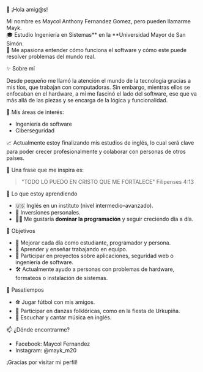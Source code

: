 👋 ¡Hola amig@s!

Mi nombre es Maycol Anthony Fernandez Gomez, pero pueden llamarme Mayk.  
🎓 Estudio Ingeniería en Sistemas** en la **Universidad Mayor de San Simón.  
💬 Me apasiona entender cómo funciona el software y cómo este puede resolver problemas del mundo real.


✨ Sobre mí

Desde pequeño me llamó la atención el mundo de la tecnología gracias a mis tíos, que trabajan con computadoras. Sin embargo, mientras ellos se enfocaban en el hardware, a mí me fascinó el lado del software, ese que va más allá de las piezas y se encarga de la lógica y funcionalidad.

🧠 Mis áreas de interés:
- Ingeniería de software
- Ciberseguridad

📈 Actualmente estoy finalizando mis estudios de inglés, lo cual será clave para poder crecer profesionalmente y colaborar con personas de otros países.

📖 Una frase que me inspira es:  
> "TODO LO PUEDO EN CRISTO QUE ME FORTALECE"
> Filipenses 4:13

 🚀 Lo que estoy aprendiendo

- 🇺🇸 Inglés en un instituto (nivel intermedio–avanzado).
- 💸 Inversiones personales.
- 👨‍💻 Me gustaría **dominar la programación** y seguir creciendo día a día.

 🧩 Objetivos

- 🔁 Mejorar cada día como estudiante, programador y persona.
- 🤝 Aprender y enseñar trabajando en equipo.
- 🔐 Participar en proyectos sobre aplicaciones, seguridad web o ingeniería de software.
- 🛠️ Actualmente ayudo a personas con problemas de hardware, formateos o instalación de sistemas.

 🎯 Pasatiempos

- ⚽ Jugar fútbol con mis amigos.
- 💃 Participar en danzas folklóricas, como en la fiesta de Urkupiña.
- 🎵 Escuchar y cantar música en inglés.

📫 ¿Dónde encontrarme?

- Facebook: Maycol Fernandez
- Instagram: @mayk_m20


¡Gracias por visitar mi perfil!  
